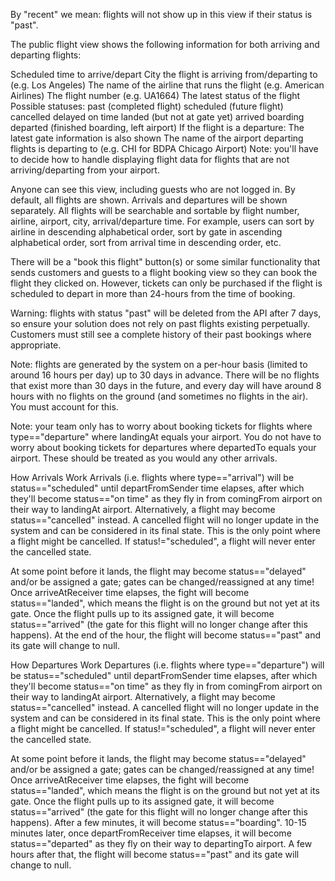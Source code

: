 By "recent" we mean: flights will not show up in this view if their status is "past".

The public flight view shows the following information for both arriving and departing flights:

Scheduled time to arrive/depart
City the flight is arriving from/departing to (e.g. Los Angeles)
The name of the airline that runs the flight (e.g. American Airlines)
The flight number (e.g. UA1664)
The latest status of the flight
Possible statuses:
past (completed flight)
scheduled (future flight)
cancelled
delayed
on time
landed (but not at gate yet)
arrived
boarding
departed (finished boarding, left airport)
If the flight is a departure:
The latest gate information is also shown
The name of the airport departing flights is departing to (e.g. CHI for BDPA Chicago Airport)
Note: you'll have to decide how to handle displaying flight data for flights that are not arriving/departing from your airport.

Anyone can see this view, including guests who are not logged in. By default, all flights are shown. Arrivals and departures will be shown separately. All flights will be searchable and sortable by flight number, airline, airport, city, arrival/departure time. For example, users can sort by airline in descending alphabetical order, sort by gate in ascending alphabetical order, sort from arrival time in descending order, etc.

There will be a "book this flight" button(s) or some similar functionality that sends customers and guests to a flight booking view so they can book the flight they clicked on. However, tickets can only be purchased if the flight is scheduled to depart in more than 24-hours from the time of booking.

Warning: flights with status "past" will be deleted from the API after 7 days, so ensure your solution does not rely on past flights existing perpetually. Customers must still see a complete history of their past bookings where appropriate.

Note: flights are generated by the system on a per-hour basis (limited to around 16 hours per day) up to 30 days in advance. There will be no flights that exist more than 30 days in the future, and every day will have around 8 hours with no flights on the ground (and sometimes no flights in the air). You must account for this.

Note: your team only has to worry about booking tickets for flights where type=="departure" where landingAt equals your airport. You do not have to worry about booking tickets for departures where departedTo equals your airport. These should be treated as you would any other arrivals.

How Arrivals Work
Arrivals (i.e. flights where type=="arrival") will be status=="scheduled" until departFromSender time elapses, after which they'll become status=="on time" as they fly in from comingFrom airport on their way to landingAt airport. Alternatively, a flight may become status=="cancelled" instead. A cancelled flight will no longer update in the system and can be considered in its final state. This is the only point where a flight might be cancelled. If status!="scheduled", a flight will never enter the cancelled state.

At some point before it lands, the flight may become status=="delayed" and/or be assigned a gate; gates can be changed/reassigned at any time! Once arriveAtReceiver time elapses, the fight will become status=="landed", which means the flight is on the ground but not yet at its gate. Once the flight pulls up to its assigned gate, it will become status=="arrived" (the gate for this flight will no longer change after this happens). At the end of the hour, the flight will become status=="past" and its gate will change to null.

How Departures Work
Departures (i.e. flights where type=="departure") will be status=="scheduled" until departFromSender time elapses, after which they'll become status=="on time" as they fly in from comingFrom airport on their way to landingAt airport. Alternatively, a flight may become status=="cancelled" instead. A cancelled flight will no longer update in the system and can be considered in its final state. This is the only point where a flight might be cancelled. If status!="scheduled", a flight will never enter the cancelled state.

At some point before it lands, the flight may become status=="delayed" and/or be assigned a gate; gates can be changed/reassigned at any time! Once arriveAtReceiver time elapses, the fight will become status=="landed", which means the flight is on the ground but not yet at its gate. Once the flight pulls up to its assigned gate, it will become status=="arrived" (the gate for this flight will no longer change after this happens). After a few minutes, it will become status=="boarding". 10-15 minutes later, once departFromReceiver time elapses, it will become status=="departed" as they fly on their way to departingTo airport. A few hours after that, the flight will become status=="past" and its gate will change to null.
